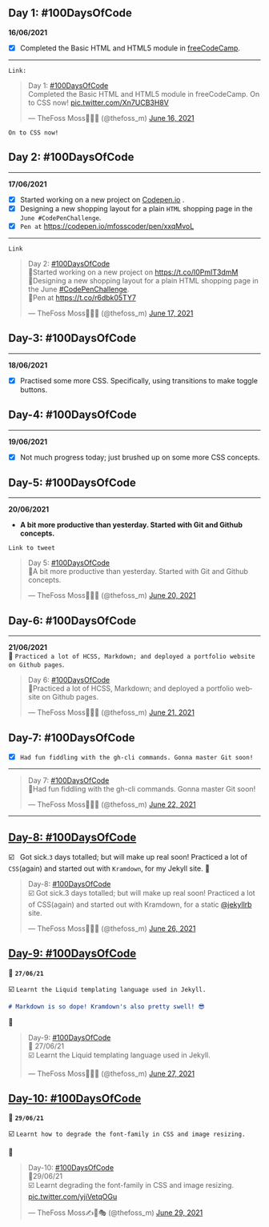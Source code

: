 ## Day 1: #100DaysOfCode

**16/06/2021**

- [x] Completed the Basic HTML and HTML5 module in [freeCodeCamp](https://www.freecodecamp.org/).
***

`Link:` <blockquote class="twitter-tweet" data-dnt="true"><p lang="en" dir="ltr">Day 1: <a href="https://twitter.com/hashtag/100DaysOfCode?src=hash&amp;ref_src=twsrc%5Etfw">#100DaysOfCode</a> <br>Completed the Basic HTML and HTML5 module in freeCodeCamp. On to CSS now! <a href="https://t.co/Xn7UCB3H8V">pic.twitter.com/Xn7UCB3H8V</a></p>&mdash; TheFoss Moss🍏️🦊️🐾️ (@thefoss_m) <a href="https://twitter.com/thefoss_m/status/1405105957282074625?ref_src=twsrc%5Etfw">June 16, 2021</a></blockquote> 

`On to CSS now!`

## Day 2: #100DaysOfCode
* * *
**17/06/2021**
- [x] Started working on a new project on [Codepen.io](https://codepen.io/) .
- [x] Designing a new shopping layout for a plain `HTML` shopping page in the `June #CodePenChallenge`. 
- [x] `Pen at` https://codepen.io/mfosscoder/pen/xxqMvoL
* * *
```Link```
<blockquote class="twitter-tweet" data-lang="en" data-dnt="true"><p lang="en" dir="ltr">Day 2: <a href="https://twitter.com/hashtag/100DaysOfCode?src=hash&amp;ref_src=twsrc%5Etfw">#100DaysOfCode</a> <br>🔷️Started working on a new project on <a href="https://t.co/I0PmIT3dmM">https://t.co/I0PmIT3dmM</a><br>🔷️Designing a new shopping layout for a plain HTML shopping page in the June <a href="https://twitter.com/hashtag/CodePenChallenge?src=hash&amp;ref_src=twsrc%5Etfw">#CodePenChallenge</a>.<br>🔗️Pen at <a href="https://t.co/r6dbk05TY7">https://t.co/r6dbk05TY7</a></p>&mdash; TheFoss Moss🍏️🦊️🐾️ (@thefoss_m) <a href="https://twitter.com/thefoss_m/status/1405568341494833152?ref_src=twsrc%5Etfw">June 17, 2021</a></blockquote>

## Day-3: #100DaysOfCode
* * *
**18/06/2021**
- [x] Practised some more CSS. Specifically, using transitions to make toggle buttons.

## Day-4: #100DaysOfCode
* * *
**19/06/2021**
- [x] Not much progress today; just brushed up on some more CSS concepts.

## Day-5: #100DaysOfCode
* * *
**20/06/2021**
- **A bit more productive than yesterday. Started with Git and Github concepts.**

``Link to tweet`` 
<blockquote class="twitter-tweet" data-dnt="true" data-theme="dark"><p lang="en" dir="ltr">Day 5: <a href="https://twitter.com/hashtag/100DaysOfCode?src=hash&amp;ref_src=twsrc%5Etfw">#100DaysOfCode</a> <br>🔘️A bit more productive than yesterday. Started with Git and Github concepts.</p>&mdash; TheFoss Moss🍏️🦊️🐾️ (@thefoss_m) <a href="https://twitter.com/thefoss_m/status/1406677148409110528?ref_src=twsrc%5Etfw">June 20, 2021</a></blockquote>

## Day-6: #100DaysOfCode
* * *
**21/06/2021**    
💠 `Practiced a lot of HCSS, Markdown; and deployed a portfolio website on Github pages`.
<blockquote class="twitter-tweet" data-dnt="true"><p lang="en" dir="ltr">Day 6: <a href="https://twitter.com/hashtag/100DaysOfCode?src=hash&amp;ref_src=twsrc%5Etfw">#100DaysOfCode</a> <br>🔗️Practiced a lot of HCSS, Markdown; and deployed a portfolio website on Github pages.</p>&mdash; TheFoss Moss🍏️🦊️🐾️ (@thefoss_m) <a href="https://twitter.com/thefoss_m/status/1407046925044625422?ref_src=twsrc%5Etfw">June 21, 2021</a></blockquote> 

## Day-7: #100DaysOfCode
- [x]  `Had fun fiddling with the gh-cli commands. Gonna master Git soon!`
---

<blockquote class="twitter-tweet" data-dnt="true"><p lang="en" dir="ltr">Day 7: <a href="https://twitter.com/hashtag/100DaysOfCode?src=hash&amp;ref_src=twsrc%5Etfw">#100DaysOfCode</a> <br>🔘️Had fun fiddling with the gh-cli commands. Gonna master Git soon!</p>&mdash; TheFoss Moss🍏️🦊️🐾️ (@thefoss_m) <a href="https://twitter.com/thefoss_m/status/1407389268293545992?ref_src=twsrc%5Etfw">June 22, 2021</a></blockquote>

---

**[Day-8: #100DaysOfCode](#Day-8:-#100DaysOfCode-toc)**
-
:ballot_box_with_check: &nbsp; Got sick.`3` days totalled; but will make up real soon! Practiced a lot of `CSS`(again) and started out with `Kramdown`, for my Jekyll site. 
:link: &nbsp; <blockquote class="twitter-tweet" data-dnt="true"><p lang="en" dir="ltr">Day-8: <a href="https://twitter.com/hashtag/100DaysOfCode?src=hash&amp;ref_src=twsrc%5Etfw">#100DaysOfCode</a><br>☑️ Got sick.3 days totalled; but will make up real soon! Practiced a lot of CSS(again) and started out with Kramdown, for a static <a href="https://twitter.com/jekyllrb?ref_src=twsrc%5Etfw">@jekyllrb</a> site.</p>&mdash; TheFoss Moss🍏️🦊️🐾️ (@thefoss_m) <a href="https://twitter.com/thefoss_m/status/1408852130228707330?ref_src=twsrc%5Etfw">June 26, 2021</a></blockquote>

**[Day-9: #100DaysOfCode](#Day-9:-#100DaysOfCode-toc)**
-
:dart: **`27/06/21`**

:ballot_box_with_check:&nbsp;`Learnt the Liquid templating language used in Jekyll.`
```markdown
# Markdown is so dope! Kramdown's also pretty swell! 😎
```
:link:&nbsp;<blockquote class="twitter-tweet" data-lang="en" data-dnt="true" data-theme="dark"><p lang="en" dir="ltr">Day-9: <a href="https://twitter.com/hashtag/100DaysOfCode?src=hash&amp;ref_src=twsrc%5Etfw">#100DaysOfCode</a> <br>🎯 27/06/21<br>☑️ Learnt the Liquid templating language used in Jekyll.</p>&mdash; TheFoss Moss🍏️🦊️🐾️ (@thefoss_m) <a href="https://twitter.com/thefoss_m/status/1409211686792224776?ref_src=twsrc%5Etfw">June 27, 2021</a></blockquote>

**[Day-10: #100DaysOfCode](#Day-9:-#100DaysOfCode-toc)**
-
:dart: **`29/06/21`**

:ballot_box_with_check:&nbsp;`Learnt how to degrade the font-family in CSS and image resizing.` 

:link:&nbsp;<blockquote class="twitter-tweet" data-lang="en" data-dnt="true" data-theme="dark"><p lang="en" dir="ltr">Day-10: <a href="https://twitter.com/hashtag/100DaysOfCode?src=hash&amp;ref_src=twsrc%5Etfw">#100DaysOfCode</a> <br>🎯️29/06/21<br>☑️ Learnt degrading the font-family in CSS and image resizing. <a href="https://t.co/yjiVetqOGu">pic.twitter.com/yjiVetqOGu</a></p>&mdash; TheFoss Moss✍️🍒🎭 (@thefoss_m) <a href="https://twitter.com/thefoss_m/status/1409950884063182853?ref_src=twsrc%5Etfw">June 29, 2021</a></blockquote>

